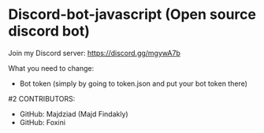 # Discord-bot-javascript (Open source discord bot)
Join my Discord server: https://discord.gg/mgywA7b

What you need to change:
* Bot token (simply by going to token.json and put your bot token there) 

#2 CONTRIBUTORS:
* GitHub: Majdziad (Majd Findakly)
* GitHub: Foxini
